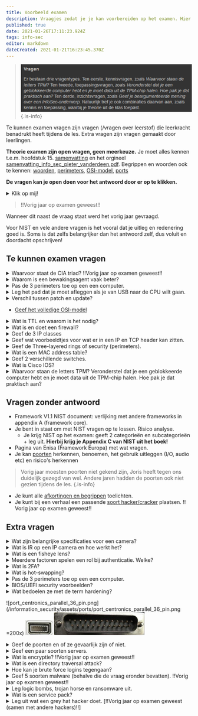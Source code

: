```yaml
---
title: Voorbeeld examen
description: Vraagjes zodat je je kan voorbereiden op het examen. Hier staan te kunnen vragen benadrukt door de leerkracht en wat extra vragen die mogelijk gevraagd kunnen worden.
published: true
date: 2021-01-26T17:11:23.924Z
tags: info-sec
editor: markdown
dateCreated: 2021-01-21T16:23:45.370Z
---
```


> ![typenvragen.png](/information_security/assets/typenvragen.png)
{.is-info}

Te kunnen examen vragen zijn vragen (/vragen over leerstof) die leerkracht benadrukt heeft tijdens de les. Extra vragen zijn vragen gemaakt door leerlingen.

**Theorie examen zijn open vragen, geen meerkeuze.**
Je moet alles kennen t.e.m. hoofdstuk 15.
[samenvatting](/en/Information_Security/samenvatting) en het orgineel [samenvatting_info_sec_pieter_vanderdeen.pdf](/information_security/samenvatting_info_sec_pieter_vanderdeen.pdf).
Begrippen en woorden ook te kennen: [woorden](/en/Information_Security/woorden), [perimeters](/en/Information_Security/perimeters), [OSI-model](/en/Information_Security/OSI-model), [ports](/en/Information_Security/ports)

**De vragen kan je open doen voor het antwoord door er op te klikken.**
<details>
  <summary markdown="span"> Klik op mij!</summary>
  Zo krijg je het antwoord :)
</details>

> ‼️Vorig jaar op examen geweest‼️

Wanneer dit naast de vraag staat werd het vorig jaar gevraagd.

Voor NIST en vele andere vragen is het vooral dat je uitleg en redenering goed is. Soms is dat zelfs belangrijker dan het antwoord zelf, dus voluit en doordacht opschrijven!

## Te kunnen examen vragen

<details>
  <summary markdown="span">Waarvoor staat de CIA triad? ‼️Vorig jaar op examen geweest‼️</summary>
  Confidentiality<br>
  Integrity<br>
  Availability<br>
</details>
<details>
  <summary markdown="span">Waarom is een bewakingsagent vaak beter?</summary>
  Inschattingsvermogen, intuiteit, betere beslissingen, klanten kunnen vragen stellen richtlijnen ...
</details>
<details>
  <summary markdown="span">Pas de 3 perimeters toe op een een computer.</summary>
  De outer perimeter stelt de behuizing en hardware voor.<br>
  De inner perimeter stelt de OS en programma's voor.<br>
  De interior is data opslage zelf (bv. encryptie is hier toepasselijk)
</details>
<details>
  <summary markdown="span">Leg het pad dat je moet afleggen als je van USB naar de CPU wilt gaan.</summary>
  Obscure vraag dat je kan leren op hft6-10 ppt slide 31.<br><br>
  
  **antwoord:**

**USB -> southbridge -> northbridge -> CPU**
  
  Hierbij moet je een pad kunnen uitleggen, maar je moet het hele schema niet kennen.
  Rare obscure vraag dus breek je hoofd er niet over.
  **Tips:** CPU met northbridge (snel: RAM, PCI-E(xpress)), northbridge met southbridge (trager: PCI, USB, Audio ...)
</details>

<details>
  <summary markdown="span">Verschil tussen patch en update?</summary>
  
  - **Patch:** kleine fixes. Vooral en vaak security. Verandert functionaliteit NIET. Oke om automatisch te laten gebeuren.
  - **Update:** verandert de applicatie wel. Breekt vaak dependenties. Niet veilig te automatiseren
</details>

- [Geef het volledige OSI-model](/en/Information_Security/OSI-model)

<details>
  <summary markdown="span">Wat is TTL en waarom is het nodig?</summary>
  Time To Live. Het is nodig omdat anders sommige packets kunnen blijven rond gaan op het <a href="https://en.wikipedia.org/wiki/Network_topology">web.</a>
</details>

<details>
  <summary markdown="span">Wat is en doet een firewall?</summary>
  Een firewall bekijkt inkomend (en uitgaand) verkeer van data en beslist aan de hand van regels om deze door te laten of niet.
Deze regels kunnen poorten, protocols, IP's etc zijn.
  
  Je hebt hardware en software firewalls.
</details>

<details>
  <summary markdown="span">Geef de 3 IP classes</summary>
  Je moet de nummers niet vanbuiten kennen (zoveel hosts etc). Subnetting is voor OS-fundamentals.
  
  Class A: Hele grote netwerken
  Class B: Medium netwerken
  Class C: Privé netwerken
  
</details>

<details>
  <summary markdown="span">Geef wat voorbeeldtjes voor wat er in een IP en TCP header kan zitten.</summary>

  - IP: **TTL, Soource/Dest address, welk protocol, versie,** options, padding, checksum ...
  - TCP: **Source/Dest port, ACKnowledgement number, sequence number**, checksum, urgent pointer ...
  
  Slide 59 hfst11-17
</details>

<details>
  <summary markdown="span">Geef de Three-layered rings of security (perimeters).</summary>
  
1.  Outer perimeter:
	- Laag 1 (fysieke laag)
	- Beveiligen van datakabels en netwerkapparatuur
  
2.	Inner perimeter
	- Laag 2 (data link)
	-	Data kan hier aanvaard worden, geweigerd of doorgestuurdop basis van de identiteit
  
3.	Interior perimeter
  -	Laag 3-7
  -	Bijvoorbeeld: laag 4 met het blokkeren van poorten
  -	laag 7 is de meest aangevallen laag (zie later)
</details>

<details>
  <summary markdown="span">Wat is een MAC address table?</summary>
Dit is een tabel dat door switches wordt gebruikt om te weten welke richting ze verkeer/data moeten opsturen.
  
  Voorbeeld van MAC address table (niet te kennen):
  ```
2960-1#show mac address-table
          Mac Address Table
-------------------------------------------
Vlan    Mac Address       Type        Ports
----    -----------       --------    -----
   1    00ld.70ab.5d60    DYNAMIC     Fa0/2
   1    00le.f724.al60    DYNAMIC     Fa0/3
Total Mac Addresses for this criterion: 2
  ```
  [Bron: MAC Address Tables](https://www.pearsonitcertification.com/articles/article.aspx?p=2339639&seqNum=3)
  
</details>

<details>
  <summary markdown="span">Geef 2 verschillende switches.</summary>

  - Unmanaged
  	- PnP, geen setup
  - Managed
  	- Configuratie voor specifieke netwerken
  	- CLI of Web based (SNMP)
  
  - PoE
</details>

<details>
  <summary markdown="span">Wat is Cisco IOS?</summary>

  Een operating system voor routers (er zijn nog andere UNIX OS's voor routers).
  Cisco Systems Internetwork Operating System. (Check afkortingen)
</details>

<details>
  <summary markdown="span">Waarvoor staan de letters TPM? Veronderstel dat je een geblokkeerde computer hebt en je moet data uit de TPM-chip halen. Hoe pak je dat praktisch aan?</summary>
  Trusted Platform Module.
  (onzeker) Back-up van encryption keys gebruiken.
</details>

## Vragen zonder antwoord
- Framework V1.1 NIST document: verlijking met andere frameworks in appendix A (framework core).
- Je bent in staat om met NIST vragen op te lossen. Risico analyse.
	- Je krijg NIST op het examen: geeft 2 categorieën en subcategorieën + leg uit. **Hierbij krijg je Appendix C van NIST uit het boek!**
- Pagina van Enisa (Framework Europa) met wat vragen.
- Je kan [poorten](/en/Information_Security/ports) herkennen, benoemen, het gebruik uitleggen (I/O, audio etc) en risico's herkennen
> 	Vorig jaar moesten poorten niet gekend zijn, Joris heeft tegen ons duidelijk gezegd van wel. Andere jaren hadden de poorten ook niet gezien tijdens de les.
{.is-info}

- Je kunt alle [afkortingen en begrippen](/en/Information_Security/woorden) toelichten.
- Je kunt bij een verhaal een passende [soort hacker/cracker](/en/Information_Security/samenvatting#soorten-hackerscrackers) plaatsen. ‼️Vorig jaar op examen geweest‼️

## Extra vragen
<details>
  <summary markdown="span">Wat zijn belangrijke specificaties voor een camera?</summary>
lux waarde (licht gevoeligheid)
<br>
-Hoe lager, hoe beter: De camera kan projecten zine in het donker

Resolutie:
    -Analoog: aantal horizontale lijnen
    -digitaal: aantal pixels
</details>
<details>
  <summary markdown="span">Wat is IR op een IP camera en hoe werkt het?</summary>
  InfraRood-verlichting laat toe op met weinig licht nog in het donker te kunnen kijken met je camera.
	Warmte straalt IR uit. Camera's met IR leds kunnen dit nog verbeteren voor een scherper beeld.
</details>
<details>
  <summary markdown="span">Wat is een fisheye lens?</summary>
ziet een hele kamer maar met vervormingen
</details>
<details>
  <summary markdown="span">Meerdere factoren spelen een rol bij authenticatie. Welke?</summary>
    Kennis/Knowledge: wat de persoon weet<br>
    Bezit/Possesion: wat de persoon heeft<br>
    Erfelijkheid/inheritance: wat de persoon is<br>
    Locatie/Location: waar de persoon is
</details>
<details>
  <summary markdown="span">Wat is 2FA?</summary>
    Two-factor authentication.<br>
  	Hierbij gebruik je twee vormen van de vorige vraag.
</details>
<details>
  <summary markdown="span">Wat is hot-swapping?</summary>
  Toevoegen of verwijderen van hardware wanneer het systeem actief is.<br>
  Bijvoorbeeld USB-stick is hot-swappable. 
</details>
<details>
  <summary markdown="span">Pas de 3 perimeters toe op een een computer.</summary>
  De outer perimeter stelt de behuizing en hardware voor.<br>
  De inner perimeter stelt de OS en programma's voor.<br>
  De interior is data opslage zelf (bv. encryptie is hier toepasselijk)
</details>
<details>
  <summary markdown="span">BIOS/UEFI security voorbeelden?</summary>
  Wachtwoord, poorten ...
  BIOS of UEFI is de eerste plaats waar sofware wordt gebruikt. Dit is dan ook de beste plaat som te 	starten als een hacker.
</details>

<details>
  <summary markdown="span">Wat bedoelen ze met de term hardening?</summary>
  Een computersysteem beveiligen, harder maken om in te breken.<br>
  Zoals in de vorige vraag is wachtwoord in BIOS een vorm van hardening.
</details>

![port_centronics_parallel_36_pin.png](/information_security/assets/ports/port_centronics_parallel_36_pin.png =200x)
![port_mini-vga.png](/information_security/assets/ports/port_mini-vga.png)
![port_db25_serial_com_port.png](/information_security/assets/ports/port_db25_serial_com_port.png)
<details>
  <summary markdown="span">Geef de poorten en of ze gevaarlijk zijn of niet.</summary>
  Centronics parallel 36 pin, ja.<br>
  mini-vga, nee.<br>
  db-25 serial com port, ja.<br>
</details>
<details>
  <summary markdown="span">Geef een paar soorten servers.</summary>
  Mag echt van alles zijn, niet te ver zoeken. <br>
  Webserver, DNServer, DHCP server, Algemeen gebruik-server, Mail server, Proxy server, Database server, NAS, FTP, ... <br>
  Meer op slide slide 79 hfst11-17 ppt.
</details>

<details>
  <summary markdown="span">Wat is encryptie? ‼️Vorig jaar op examen geweest‼️</summary>
  Het coderen/versleutelen van data (op basis van een algoritme).<br>
  Je hebt dus een code/sleutel nodig om de data te kunnen lezen/decrypten/decoderen.<br><br>
  Meeste OS's hebben een vorm van encryptie in hun FS.
</details>

<details>
  <summary markdown="span">Wat is een directory traversal attack?</summary>
  Backtracking of climbing van directories (waar je eigenlijk niet mag zijn.)<br>
  Dit is vaak door slecht geschreven software of slechte (web)servers.
</details>

<details>
  <summary markdown="span">Hoe kan je brute force logins tegengaan?</summary>
	Maximal login attempts. Verplichte wachtduur tussen attempts. Captcha's (Of combinatie)
</details>

<details>
  <summary markdown="span">Geef 5 soorten malware (behalve die de vraag eronder bevatten). ‼️Vorig jaar op examen geweest‼️</summary>
	Worms, (Trojan Horse), rootkits, (ransomware), spyware, adware, (logic bombs), zombies, botnets ...
</details>

<details>
  <summary markdown="span">Leg logic bombs, trojan horse en ransomware uit.</summary>
  Trojaans paard (lijkt een betrouwbaar programma te zijn, verspreid zichzelf niet)<br><br>
	Logic bombs: delete data, zoals een trojaans paard met betrouwbare software, activeert zichzelf op een logisch moment, na x dagen, na het gebruik van xkeer van het programma, malicious code zit in heel veel lijnen gewone code vervat.<br><br>
  Ransomware: encryptie van data met vraag om losgeld
</details>

<details>
  <summary markdown="span">Wat is een service pack?</summary>
	Grote hoeveelheid patches en updates in 1. Altijd back-up -> kan onstabiel zijn.
</details>

<details>
  <summary markdown="span">Leg uit wat een grey hat hacker doet. [‼️Vorig jaar op examen geweest (samen met andere hackers)‼️]</summary>
	Werkt vanuit overtuiging (kan dus ethisch zijn), overschrijdt wettelijke grenzen.
  
  [Soorten hackers/crackers](/en/Information_Security/samenvatting#soorten-hackerscrackers)
  
</details>